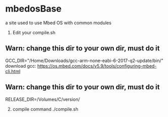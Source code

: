 # mbedosBase
a site used to use Mbed OS with common modules

1) Edit your compile.sh

## Warn: change this dir to your own dir, must do it 
GCC_DIR="/Home/Downloads/gcc-arm-none-eabi-6-2017-q2-update/bin/"
download gcc: https://os.mbed.com/docs/v5.9/tools/configuring-mbed-cli.html
## Warn: change this dir to your own dir, must do it 
RELEASE_DIR=/Volumes/C/version/

2) compile command
  ./compile.sh
